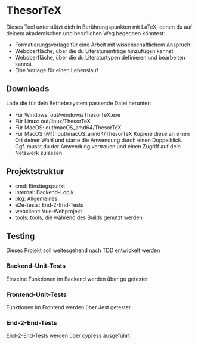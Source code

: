 # ThesorTeX

Dieses Tool unterstützt dich in Berührungspunkten mit LaTeX, denen du auf deinem akademischen und beruflichen Weg begegnen könntest:
- Formatierungsvorlage für eine Arbeit mit wissenschaftlichem Anspruch
- Weboberfläche, über die du Literatureinträge hinzufügen kannst
- Weboberfläche, über die du Literaturtypen definieren und bearbeiten kannst
- Eine Vorlage für einen Lebenslauf

## Downloads
Lade die für dein Betriebssystem passende Datei herunter:
- Für Windows: out/windows/ThesorTeX.exe
- Für Linux: out/linux/ThesorTeX
- Für MacOS: out/macOS_amd64/ThesorTeX
- Für MacOS (M1): out/macOS_arm64/ThesorTeX
Kopiere diese an einen Ort deiner Wahl und starte die Anwendung durch einen Doppelklick. Ggf. musst du der Anwendung vertrauen und einen Zugriff auf dein Netzwerk zulassen.

## Projektstruktur

- cmd: Einstiegspunkt
- internal: Backend-Logik
- pkg: Allgemeines
- e2e-tests: End-2-End-Tests
- webclient: Vue-Webprojekt
- tools: tools, die während des Builds genutzt werden

## Testing
Dieses Projekt soll weitesgehend nach TDD entwickelt werden
### Backend-Unit-Tests
Einzelne Funktionen im Backend werden über go getestet
### Frontend-Unit-Tests
Funktionen im Frontend werden über Jest getestet
### End-2-End-Tests
End-2-End-Tests werden über cypress ausgeführt
